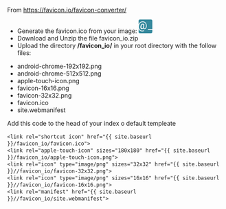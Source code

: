 From https://favicon.io/favicon-converter/

- Generate the favicon.ico from your image: ![Image from PNG to .ico](/favicon_io/favicon-32x32.png)
- Download and Unzip the file favicon_io.zip
- Upload the directory **/favicon_io/** in your root directory with the follow files:

* android-chrome-192x192.png
* android-chrome-512x512.png
* apple-touch-icon.png
* favicon-16x16.png
* favicon-32x32.png
* favicon.ico
* site.webmanifest

Add this code to the head of your index o default templeate

```
<link rel="shortcut icon" href="{{ site.baseurl }}/favicon_io/favicon.ico">
<link rel="apple-touch-icon" sizes="180x180" href="{{ site.baseurl }}/favicon_io/apple-touch-icon.png">
<link rel="icon" type="image/png" sizes="32x32" href="{{ site.baseurl }}//favicon_io/favicon-32x32.png">
<link rel="icon" type="image/png" sizes="16x16" href="{{ site.baseurl }}//favicon_io/favicon-16x16.png">
<link rel="manifest" href="{{ site.baseurl }}//favicon_io/site.webmanifest">
```


